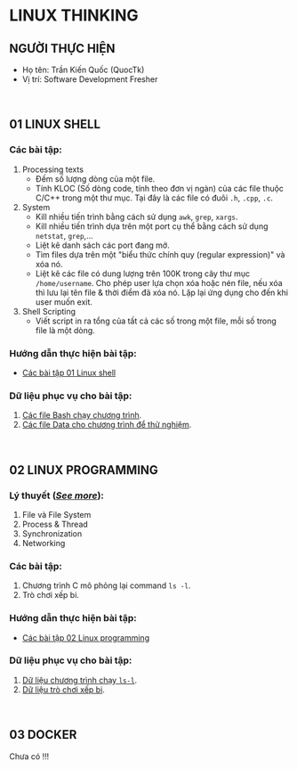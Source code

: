 # LINUX THINKING

## NGƯỜI THỰC HIỆN

* Họ tên: Trần Kiến Quốc (QuocTk)
* Vị trí: Software Development Fresher

<br/>

## 01 LINUX SHELL

### Các bài tập:
1. Processing texts
   * Đếm số lượng dòng của một file.
   * Tính KLOC (Số dòng code, tính theo đơn vị ngàn) của các file thuộc C/C++ trong một thư mục. Tại đây là các file có đuôi `.h`, `.cpp`, `.c`.
2. System
   * Kill nhiều tiến trình bằng cách sử dụng `awk`, `grep`, `xargs`.
   * Kill nhiều tiến trình dựa trên một port cụ thể bằng cách sử dụng `netstat`, `grep`,...
   * Liệt kê danh sách các port đang mở.
   * Tìm files dựa trên một "biểu thức chính quy (regular expression)" và xóa nó.
   * Liệt kê các file có dung lượng trên 100K trong cây thư mục `/home/username`. Cho phép user lựa chọn xóa hoặc nén file, nếu xóa thì lưu lại tên file & thời điểm đã xóa nó. Lặp lại ứng dụng cho đến khi user muốn exit.
3. Shell Scripting
   * Viết script in ra tổng của tất cả các số trong một file, mỗi số trong file là một dòng.

### Hướng dẫn thực hiện bài tập: 
* [Các bài tập 01 Linux shell](./01-linux-shell/README.md)

### Dữ liệu phục vụ cho bài tập:
1. [Các file Bash chạy chương trình](./01-linux-shell/bash).
2. [Các file Data cho chương trình để thử nghiệm](./01-linux-shell/data).

<br/>

## 02 LINUX PROGRAMMING

### Lý thuyết ([*See more*](./02-linux-programming/LyThuyet/README.md)):
1. File và File System
2. Process & Thread
3. Synchronization
4. Networking

### Các bài tập:
1. Chương trình C mô phỏng lại command `ls -l`.
2. Trò chơi xếp bi.

### Hướng dẫn thực hiện bài tập:
* [Các bài tập 02 Linux programming](./02-linux-programming/BaiTap/README.md)

### Dữ liệu phục vụ cho bài tập:
1. [Dữ liệu chương trình chạy `ls-l`](./02-linux-programming/BaiTap/BT3-2).
2. [Dữ liệu trò chơi xếp bi](./02-linux-programming/BaiTap/BT3-3).

<br/>

## 03 DOCKER

Chưa có !!!

